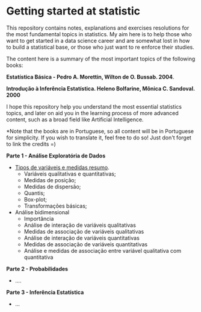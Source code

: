 # Getting started at statistic

This repository contains notes, explanations and exercises resolutions for the most fundamental topics in statistics. My aim here is to help those who want to get started in a data science career and are somewhat lost in how to build a statistical base, or those who just want to re enforce their studies. 

The content here is a summary of the most important topics of the following books:

 **Estatística Básica - Pedro A. Morettin, Wilton de O. Bussab. 2004**. 

**Introdução à Inferência Estatística. Heleno Bolfarine, Mônica C. Sandoval. 2000**

I hope this repository help you understand the most essential statistics topics, and  later on aid you in the learning process of more advanced content, such as a broad field like Artificial Intelligence. 

*Note that the books are in Portuguese, so all content will be in Portuguese for simplicity. If you wish to translate it, feel free to do so! Just don't forget to link the credits =)

**Parte 1 - Análise Exploratória de Dados**

- [Tipos de variáveis e medidas resumo](https://github.com/Renatochaz/statistic-fundamentals/blob/master/P1-variavies-medidas.ipynb).
  - Variáveis qualitativas e quantitativas;
  - Medidas de posição;
  - Medidas de dispersão;
  - Quantis;
  - Box-plot;
  - Transformações básicas;
- Análise bidimensional
  - Importância
  - Análise de interação de variáveis qualitativas
  - Medidas de associação de variáveis qualitativas
  - Análise de interação de variáveis quantitativas
  - Medidas de associação de variáveis quantitativas
  - Análise e medidas de associação entre variável qualitativa com quantitativa





**Parte 2 - Probabilidades**

- ....





**Parte 3 - Inferência Estatística**

- ...






